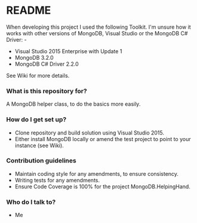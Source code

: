 # README #

When developing this project I used the following Toolkit. I'm unsure how it works with other versions of MongoDB, 
Visual Studio or the MongoDB C# Driver: -
* Visual Studio 2015 Enterprise with Update 1
* MongoDB 3.2.0
* MongoDB C# Driver 2.2.0

See Wiki for more details.


### What is this repository for? ###

A MongoDB helper class, to do the basics more easily.


### How do I get set up? ###

* Clone repository and build solution using Visual Studio 2015.
* Either install MongoDB locally or amend the test project to point to your instance (see Wiki).

### Contribution guidelines ###

* Maintain coding style for any amendments, to ensure consistency.
* Writing tests for any amendments.
* Ensure Code Coverage is 100% for the project MongoDB.HelpingHand.

### Who do I talk to? ###

* Me